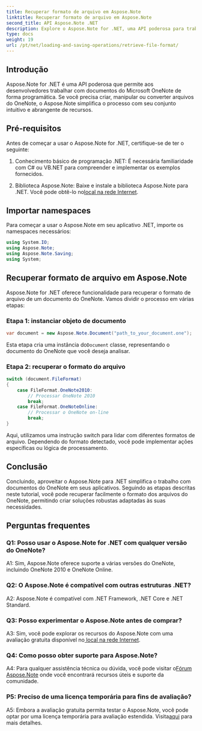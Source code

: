 ```yaml
---
title: Recuperar formato de arquivo em Aspose.Note
linktitle: Recuperar formato de arquivo em Aspose.Note
second_title: API Aspose.Note .NET
description: Explore o Aspose.Note for .NET, uma API poderosa para trabalhar programaticamente com documentos do Microsoft OneNote.
type: docs
weight: 19
url: /pt/net/loading-and-saving-operations/retrieve-file-format/
---
```

## Introdução

Aspose.Note for .NET é uma API poderosa que permite aos desenvolvedores trabalhar com documentos do Microsoft OneNote de forma programática. Se você precisa criar, manipular ou converter arquivos do OneNote, o Aspose.Note simplifica o processo com seu conjunto intuitivo e abrangente de recursos.

## Pré-requisitos

Antes de começar a usar o Aspose.Note for .NET, certifique-se de ter o seguinte:

1. Conhecimento básico de programação .NET: É necessária familiaridade com C# ou VB.NET para compreender e implementar os exemplos fornecidos.
   
2.  Biblioteca Aspose.Note: Baixe e instale a biblioteca Aspose.Note para .NET. Você pode obtê-lo no[local na rede Internet](https://releases.aspose.com/note/net/).

## Importar namespaces

Para começar a usar o Aspose.Note em seu aplicativo .NET, importe os namespaces necessários:

```csharp
using System.IO;
using Aspose.Note;
using Aspose.Note.Saving;
using System;
```

## Recuperar formato de arquivo em Aspose.Note

Aspose.Note for .NET oferece funcionalidade para recuperar o formato de arquivo de um documento do OneNote. Vamos dividir o processo em várias etapas:

### Etapa 1: instanciar objeto de documento

```csharp
var document = new Aspose.Note.Document("path_to_your_document.one");
```

 Esta etapa cria uma instância do`Document` classe, representando o documento do OneNote que você deseja analisar.

### Etapa 2: recuperar o formato do arquivo

```csharp
switch (document.FileFormat)
{
    case FileFormat.OneNote2010:
        // Processar OneNote 2010
        break;
    case FileFormat.OneNoteOnline:
        // Processar o OneNote on-line
        break;
}
```

Aqui, utilizamos uma instrução switch para lidar com diferentes formatos de arquivo. Dependendo do formato detectado, você pode implementar ações específicas ou lógica de processamento.

## Conclusão

Concluindo, aproveitar o Aspose.Note para .NET simplifica o trabalho com documentos do OneNote em seus aplicativos. Seguindo as etapas descritas neste tutorial, você pode recuperar facilmente o formato dos arquivos do OneNote, permitindo criar soluções robustas adaptadas às suas necessidades.

## Perguntas frequentes

### Q1: Posso usar o Aspose.Note for .NET com qualquer versão do OneNote?

A1: Sim, Aspose.Note oferece suporte a várias versões do OneNote, incluindo OneNote 2010 e OneNote Online.

### Q2: O Aspose.Note é compatível com outras estruturas .NET?

A2: Aspose.Note é compatível com .NET Framework, .NET Core e .NET Standard.

### Q3: Posso experimentar o Aspose.Note antes de comprar?

 A3: Sim, você pode explorar os recursos do Aspose.Note com uma avaliação gratuita disponível no[ local na rede Internet](https://releases.aspose.com/).

### Q4: Como posso obter suporte para Aspose.Note?

 A4: Para qualquer assistência técnica ou dúvida, você pode visitar o[Fórum Aspose.Note](https://forum.aspose.com/c/note/28) onde você encontrará recursos úteis e suporte da comunidade.

### P5: Preciso de uma licença temporária para fins de avaliação?

A5: Embora a avaliação gratuita permita testar o Aspose.Note, você pode optar por uma licença temporária para avaliação estendida. Visita[aqui](https://purchase.aspose.com/temporary-license/) para mais detalhes.
